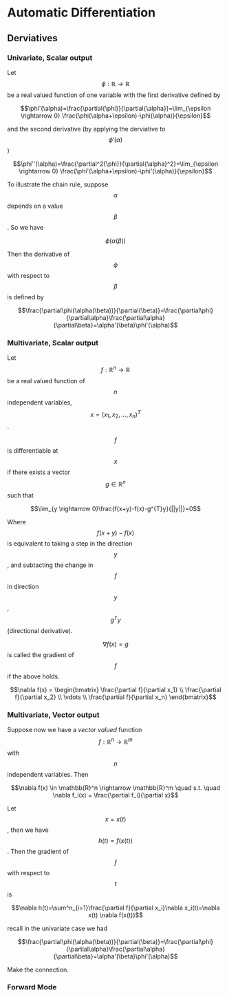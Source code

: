 # Automatic Differentiation

## Derviatives

### Univariate, Scalar output

Let $$\phi : \mathbb{R} \rightarrow \mathbb{R}$$ be a real valued function of one variable with the first derivative defined by

$$\phi'(\alpha)=\frac{\partial{\phi}}{\partial{\alpha}}=\lim_{\epsilon \rightarrow 0} \frac{\phi(\alpha+\epsilon)-\phi(\alpha)}{\epsilon}$$

and the second derivative (by applying the derviative to $$\phi'(\alpha)$$)

$$\phi''(\alpha)=\frac{\partial^2{\phi}}{\partial{\alpha}^2}=\lim_{\epsilon \rightarrow 0} \frac{\phi'(\alpha+\epsilon)-\phi'(\alpha)}{\epsilon}$$

To illustrate the chain rule, suppose $$\alpha$$ depends on a value $$\beta$$. So we have

$$\phi(\alpha(\beta))$$

Then the derivative of $$\phi$$ with respect to $$\beta$$ is defined by

$$\frac{\partial\phi(\alpha(\beta))}{\partial(\beta)}=\frac{\partial\phi}{\partial\alpha}\frac{\partial\alpha}{\partial\beta}=\alpha'(\beta)\phi'(\alpha)$$

### Multivariate, Scalar output

Let $$f:\mathbb{R}^n\rightarrow\mathbb{R}$$ be a real valued function of $$n$$ independent variables, $$x=(x_1,x_2,\ldots,x_n)^{T}$$.

$$f$$ is differentiable at $$x$$ if there exists a vector $$g\in\mathbb{R}^n$$ such that

$$\lim_{y \rightarrow 0}\frac{f(x+y)-f(x)-g^{T}y}{||y||}=0$$

Where $$f(x+y)-f(x)$$ is equivalent to taking a step in the direction $$y$$, and subtacting the change in $$f$$ in direction $$y$$, $$g^Ty$$ (directional derivative).

$$\nabla f(x) = g$$ is called the gradient of $$f$$ if the above holds.

$$\nabla f(x) = \begin{bmatrix}
                    \frac{\partial f}{\partial x_1} \\
                    \frac{\partial f}{\partial x_2} \\
                    \vdots \\
                    \frac{\partial f}{\partial x_n}
                \end{bmatrix}$$

### Multivariate, Vector output

Suppose now we have a *vector valued* function $$f:\mathbb{R}^n \rightarrow \mathbb{R}^m$$ with $$n$$ independent variables. Then

$$\nabla f(x) \in \mathbb{R}^n \rightarrow \mathbb{R}^m \quad s.t. \quad \nabla f_i(x) = \frac{\partial f_i}{\partial x}$$

<!-- The Jacobian is a matrix of partial derviatives, with each element defined by

$$J_{ij}(x)=\frac{\partial f_i}{\partial x_j}$$ -->

Let $$x=x(t)$$, then we have $$h(t)=f(x(t))$$. Then the gradient of $$f$$ with respect to $$t$$ is

$$\nabla h(t)=\sum^n_{i=1}\frac{\partial f}{\partial x_i}\nabla x_i(t)=\nabla x(t) \nabla f(x(t))$$

recall in the univariate case we had

$$\frac{\partial\phi(\alpha(\beta))}{\partial(\beta)}=\frac{\partial\phi}{\partial\alpha}\frac{\partial\alpha}{\partial\beta}=\alpha'(\beta)\phi'(\alpha)$$

Make the connection.

### Forward Mode
